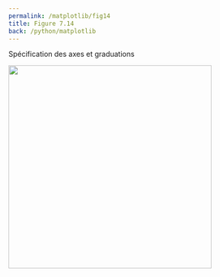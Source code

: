 ```yaml
---
permalink: /matplotlib/fig14
title: Figure 7.14
back: /python/matplotlib
---
```


Spécification des axes et graduations

<img src="/python/_static/matplotlib/fig14.png" width="400px"/>

<script src="https://emgithub.com/embed.js?target=https%3A%2F%2Fgithub.com%2Fxoolive%2Fpython%2Fblob%2Fmaster%2F02-ecosysteme%2F07-matplotlib%2Ffig14.py&style=github-gist&showLineNumbers=on"></script>
